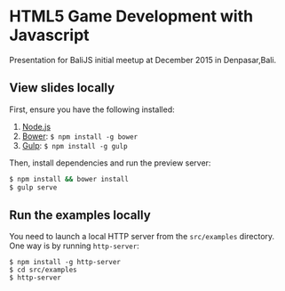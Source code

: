 # HTML5 Game Development with Javascript

Presentation for BaliJS initial meetup at December 2015 in Denpasar,Bali.


## View slides locally

First, ensure you have the following installed:

1. [Node.js](http://nodejs.org)
2. [Bower](http://bower.io): `$ npm install -g bower`
3. [Gulp](http://gulpjs.com): `$ npm install -g gulp`

Then, install dependencies and run the preview server:

```bash
$ npm install && bower install
$ gulp serve
```

## Run the examples locally

You need to launch a local HTTP server from the `src/examples` directory. One way is by running `http-server`:

```
$ npm install -g http-server
$ cd src/examples
$ http-server
```

